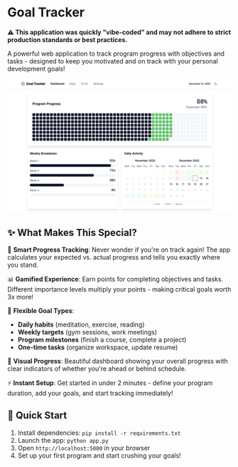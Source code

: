 # Goal Tracker

**⚠️ This application was quickly "vibe-coded" and may not adhere to strict production standards or best practices.**

A powerful web application to track program progress with objectives and tasks - designed to keep you motivated and on track with your personal development goals!

![Goal Tracker Screenshot](screenshot.png)

## ✨ What Makes This Special?

🎯 **Smart Progress Tracking**: Never wonder if you're on track again! The app calculates your expected vs. actual progress and tells you exactly where you stand.

📊 **Gamified Experience**: Earn points for completing objectives and tasks. Different importance levels multiply your points - making critical goals worth 3x more!

🔄 **Flexible Goal Types**: 
- **Daily habits** (meditation, exercise, reading)
- **Weekly targets** (gym sessions, work meetings)  
- **Program milestones** (finish a course, complete a project)
- **One-time tasks** (organize workspace, update resume)

🎨 **Visual Progress**: Beautiful dashboard showing your overall progress with clear indicators of whether you're ahead or behind schedule.

⚡ **Instant Setup**: Get started in under 2 minutes - define your program duration, add your goals, and start tracking immediately!

## 🚀 Quick Start

1. Install dependencies: `pip install -r requirements.txt`
2. Launch the app: `python app.py`
3. Open `http://localhost:5000` in your browser
4. Set up your first program and start crushing your goals!
